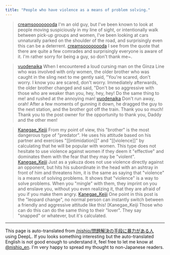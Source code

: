 ```yaml
---
title: "People who have violence as a means of problem solving."
---
```


> [creamsoooooooda](https://x.com/creamsoooooooda/status/1916672812246261855) I'm an old guy, but I've been known to look at people moving suspiciously in my line of sight, or intentionally walk between pick-up groups and women, I've been looking at cars unnaturally parked on the shoulder of the road, and surprisingly even this can be a deterrent.
> [creamsoooooooda](https://x.com/creamsoooooooda/status/1917189089864089663) I see from the quote that there are quite a few comrades and surprisingly everyone is aware of it. I'm rather sorry for being a guy, so don't thank me~.

> [vuodenaika](https://x.com/vuodenaika/status/1917873620434690160) When I encountered a loud cursing man on the Ginza Line who was involved with only women, the older brother who was caught in the sling next to me gently said, "You're scared, don't worry. I know you are scared, don't worry.
>  Immediately afterwards, the older brother changed and said, "Don't be so aggressive with those who are weaker than you, hey, hey, hey! Do the same thing to me! and rushed at the annoying man!
> [vuodenaika](https://x.com/vuodenaika/status/1917874257503392133) Don't run away, orah! After a few moments of gunning it down, he dragged the guy to the next station, and the brother got off the train.
>  Thank you so much!
>  Thank you to the post owner for the opportunity to thank you, Daddy and the other men!

> [Kanegae_Keiji](https://x.com/Kanegae_Keiji/status/1918244228905542089) From my point of view, this "brother" is the most dangerous type of "predator".
>  He uses his attitude based on his partner and exercises "[[intimidation]]" and "[[violence]]" by calculating that he will be popular with women. This type does not hesitate to use violence against women if they deem it "effective" and dominates them with the fear that they may be "violent".
> [Kanegae_Keiji](https://x.com/Kanegae_Keiji/status/1918244920143561129) Just as a yakuza does not use violence directly against an opponent, but hits his subordinate in the head with an ashtray in front of him and threatens him, it is the same as saying that "violence" is a means of solving problems. It shows that "violence" is a way to solve problems.
>  When you "mingle" with them, they imprint on you and enslave you, without you even realizing it, that they are afraid of you if you make them angry.
> [Kanegae_Keiji](https://x.com/Kanegae_Keiji/status/1918253481330352301) One point in this post is the "leopard change", no normal person can instantly switch between a friendly and aggressive attitude like this! [Kanegae_Keiji
>  Those who can do this can do the same thing to their "lover". They say "snapped" or whatever, but it's calculated.

---
This page is auto-translated from [/nishio/問題解決の手段に暴力がある人](https://scrapbox.io/nishio/問題解決の手段に暴力がある人) using DeepL. If you looks something interesting but the auto-translated English is not good enough to understand it, feel free to let me know at [@nishio_en](https://twitter.com/nishio_en). I'm very happy to spread my thought to non-Japanese readers.